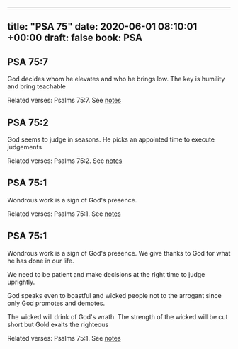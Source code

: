 
---
title: "PSA 75"
date: 2020-06-01 08:10:01 +00:00
draft: false
book: PSA
---

## PSA 75:7

God decides whom he elevates and who he brings low. The key is humility and bring teachable

Related verses: Psalms 75:7. See [notes](https://my.bible.com/notes/3442206582611108628)


## PSA 75:2

God seems to judge in seasons. He picks an appointed time to execute judgements

Related verses: Psalms 75:2. See [notes](https://my.bible.com/notes/3442205728743088906)


## PSA 75:1

Wondrous work is a sign of God's presence.

Related verses: Psalms 75:1. See [notes](https://my.bible.com/notes/2628262927492964922)


## PSA 75:1

Wondrous work is a sign of God's presence. We give thanks to God for what he has done in our life.

We need to be patient and make decisions at the right time to judge uprightly. 

God speaks even to boastful and wicked people not to the arrogant since only God promotes and demotes.

The wicked will drink of God's wrath. The strength of the wicked will be cut short but Gold exalts the righteous

Related verses: Psalms 75:1. See [notes](https://my.bible.com/notes/2596357876206003027)

